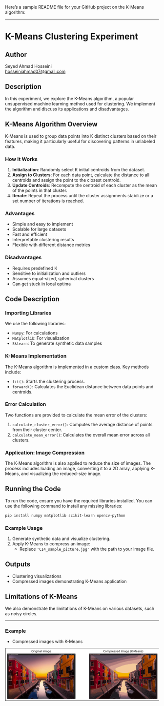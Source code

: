 Here’s a sample README file for your GitHub project on the K-Means algorithm:

---

# K-Means Clustering Experiment

## Author
Seyed Ahmad Hosseini  
hosseiniahmad07@gmail.com

## Description
In this experiment, we explore the K-Means algorithm, a popular unsupervised machine learning method used for clustering. We implement the algorithm and discuss its applications and disadvantages.

## K-Means Algorithm Overview
K-Means is used to group data points into K distinct clusters based on their features, making it particularly useful for discovering patterns in unlabeled data.

### How It Works
1. **Initialization**: Randomly select K initial centroids from the dataset.
2. **Assign to Clusters**: For each data point, calculate the distance to all centroids and assign the point to the closest centroid.
3. **Update Centroids**: Recompute the centroid of each cluster as the mean of the points in that cluster.
4. **Iterate**: Repeat the process until the cluster assignments stabilize or a set number of iterations is reached.

### Advantages
- Simple and easy to implement
- Scalable for large datasets
- Fast and efficient
- Interpretable clustering results
- Flexible with different distance metrics

### Disadvantages
- Requires predefined K
- Sensitive to initialization and outliers
- Assumes equal-sized, spherical clusters
- Can get stuck in local optima

## Code Description

### Importing Libraries
We use the following libraries:
- `Numpy`: For calculations
- `Matplotlib`: For visualization
- `Sklearn`: To generate synthetic data samples

### K-Means Implementation
The K-Means algorithm is implemented in a custom class. Key methods include:
- `fit()`: Starts the clustering process.
- `forward()`: Calculates the Euclidean distance between data points and centroids.

### Error Calculation
Two functions are provided to calculate the mean error of the clusters:
1. `calculate_cluster_error()`: Computes the average distance of points from their cluster center.
2. `calculate_mean_error()`: Calculates the overall mean error across all clusters.

### Application: Image Compression
The K-Means algorithm is also applied to reduce the size of images. The process includes loading an image, converting it to a 2D array, applying K-Means, and visualizing the reduced-size image.

## Running the Code
To run the code, ensure you have the required libraries installed. You can use the following command to install any missing libraries:
```bash
pip install numpy matplotlib scikit-learn opencv-python
```

### Example Usage
1. Generate synthetic data and visualize clustering.
2. Apply K-Means to compress an image:
   - Replace `'CI4_sample_picture.jpg'` with the path to your image file.

## Outputs
- Clustering visualizations
- Compressed images demonstrating K-Means application

## Limitations of K-Means
We also demonstrate the limitations of K-Means on various datasets, such as noisy circles.

---
### Example
- Compressed images with K-Means

![Model Output](output.png)
